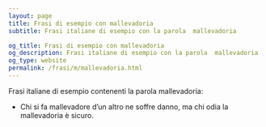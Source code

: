 ```yaml
---
layout: page
title: Frasi di esempio con mallevadoria 
subtitle: Frasi italiane di esempio con la parola  mallevadoria

og_title: Frasi di esempio con mallevadoria 
og_description: Frasi italiane di esempio con la parola  mallevadoria
og_type: website
permalink: /frasi/m/mallevadoria.html
---
```


Frasi italiane di esempio contenenti la parola mallevadoria:


- Chi si fa mallevadore d’un altro ne soffre danno, ma chi odia la mallevadoria è sicuro.
